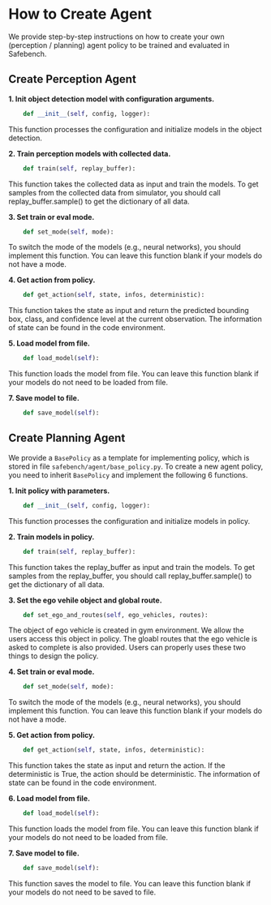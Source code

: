 # How to Create Agent

We provide step-by-step instructions on how to create your own (perception / planning) agent policy to be trained and evaluated in Safebench.

## Create Perception Agent


**1. Init object detection model with configuration arguments.**
```python
    def __init__(self, config, logger):
```
This function processes the configuration and initialize models in the object detection.

**2. Train perception models with collected data.**
```python
    def train(self, replay_buffer):
```
This function takes the collected data as input and train the models. To get samples from the collected data from simulator, you should call replay_buffer.sample() to get the dictionary of all data.

**3. Set train or eval mode.**
```python
    def set_mode(self, mode):
```
To switch the mode of the models (e.g., neural networks), you should implement this function. You can leave this function blank if your models do not have a mode.

**4. Get action from policy.**
```python
    def get_action(self, state, infos, deterministic):
```
This function takes the state as input and return the predicted bounding box, class, and confidence level at the current observation. 
The information of state can be found in the code environment.

**5. Load model from file.**
```python
    def load_model(self):
```
This function loads the model from file. You can leave this function blank if your models do not need to be loaded from file.

**7. Save model to file.**
```python
    def save_model(self):
```

## Create Planning Agent

We provide a `BasePolicy` as a template for implementing policy, which is stored in file `safebench/agent/base_policy.py`.
To create a new agent policy, you need to inherit `BasePolicy` and implement the following 6 functions.

**1. Init policy with parameters.**
```python
    def __init__(self, config, logger):
```
This function processes the configuration and initialize models in policy.

**2. Train models in policy.**
```python
    def train(self, replay_buffer):
```
This function takes the replay_buffer as input and train the models. To get samples from the replay_buffer, you should call replay_buffer.sample() to get the dictionary of all data.

**3. Set the ego vehile object and global route.**
```python
    def set_ego_and_routes(self, ego_vehicles, routes):
```
The object of ego vehicle is created in gym environment. We allow the users access this object in policy. 
The gloabl routes that the ego vehicle is asked to complete is also provided.
Users can properly uses these two things to design the policy.

**4. Set train or eval mode.**
```python
    def set_mode(self, mode):
```
To switch the mode of the models (e.g., neural networks), you should implement this function. You can leave this function blank if your models do not have a mode.

**5. Get action from policy.**
```python
    def get_action(self, state, infos, deterministic):
```
This function takes the state as input and return the action. 
If the deterministic is True, the action should be deterministic.
The information of state can be found in the code environment.

**6. Load model from file.**
```python
    def load_model(self):
```
This function loads the model from file. You can leave this function blank if your models do not need to be loaded from file.

**7. Save model to file.**
```python
    def save_model(self):
```
This function saves the model to file. You can leave this function blank if your models do not need to be saved to file.
